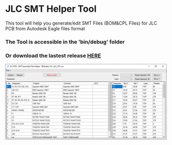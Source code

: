 # JLC SMT Helper Tool

This tool will help you generate/edit SMT Files (BOM&amp;CPL Files) for JLC PCB from Autodesk Eagle files format


### **The Tool is accessible in the 'bin/debug' folder**

### Or download the lastest release [HERE](https://github.com/bouletmarc/JLC_SMT_Helper/releases)

![alt text](https://github.com/bouletmarc/JLC_SMT_Helper/blob/main/JLC_SMT_Helper_2022-04-21_07-14-29.png?raw=true)
